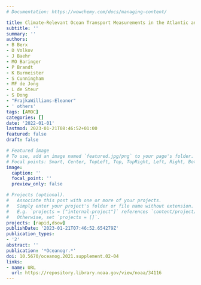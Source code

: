 ```yaml
---
# Documentation: https://wowchemy.com/docs/managing-content/

title: Climate-Relevant Ocean Transport Measurements in the Atlantic and Arctic Oceans
subtitle: ''
summary: ''
authors:
- B Berx
- D Volkov
- J Baehr
- MO Baringer
- P Brandt
- K Burmeister
- S Cunningham
- MF de Jong
- L de Steur
- S Dong
- "FrajkaWilliams-Eleanor"
- ' others'
tags: [AMOC]
categories: []
date: '2022-01-01'
lastmod: 2023-01-21T08:46:52+01:00
featured: false
draft: false

# Featured image
# To use, add an image named `featured.jpg/png` to your page's folder.
# Focal points: Smart, Center, TopLeft, Top, TopRight, Left, Right, BottomLeft, Bottom, BottomRight.
image:
  caption: ''
  focal_point: ''
  preview_only: false

# Projects (optional).
#   Associate this post with one or more of your projects.
#   Simply enter your project's folder or file name without extension.
#   E.g. `projects = ["internal-project"]` references `content/project/deep-learning/index.md`.
#   Otherwise, set `projects = []`.
projects: [rapid,dsow]
publishDate: '2023-01-21T07:46:52.654279Z'
publication_types:
- '2'
abstract: ''
publication: '*Oceanogr.*'
doi: 10.5670/oceanog.2021.supplement.02-04
links:
- name: URL
  url: https://repository.library.noaa.gov/view/noaa/34116
---
```

